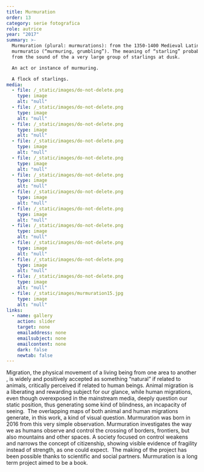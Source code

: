 ```yaml
---
title: Murmuration
order: 13
category: serie fotografica
role: autrice
year: "2017"
summary: >-
  Murmuration (plural: murmurations): from the 1350-1400 Medieval Latin
  murmuratio ‎(“murmuring, grumbling”). The meaning of “starling” probably comes
  from the sound of the a very large group of starlings at dusk.

  An act or instance of murmuring.

  A flock of starlings.
media:
  - file: /_static/images/do-not-delete.png
    type: image
    alt: "null"
  - file: /_static/images/do-not-delete.png
    type: image
    alt: "null"
  - file: /_static/images/do-not-delete.png
    type: image
    alt: "null"
  - file: /_static/images/do-not-delete.png
    type: image
    alt: "null"
  - file: /_static/images/do-not-delete.png
    type: image
    alt: "null"
  - file: /_static/images/do-not-delete.png
    type: image
    alt: "null"
  - file: /_static/images/do-not-delete.png
    type: image
    alt: "null"
  - file: /_static/images/do-not-delete.png
    type: image
    alt: "null"
  - file: /_static/images/do-not-delete.png
    type: image
    alt: "null"
  - file: /_static/images/do-not-delete.png
    type: image
    alt: "null"
  - file: /_static/images/do-not-delete.png
    type: image
    alt: "null"
  - file: /_static/images/do-not-delete.png
    type: image
    alt: "null"
  - file: /_static/images/murmuration15.jpg
    type: image
    alt: "null"
links:
  - name: gallery
    action: slider
    target: none
    emailaddress: none
    emailsubject: none
    emailcontent: none
    dark: false
    newtab: false
---
```

Migration, the physical movement of a living being from one area to another , is widely and positively accepted as something “natural” if related to animals, critically perceived if related to human beings. Animal migration is a liberating and rewarding subject for our glance, while human migrations, even though overexposed in the mainstream media, deeply question our static position, thus generating some kind of blindness, an incapacity of seeing.  The overlapping maps of both animal and human migrations generate, in this work, a kind of visual question. Murmuration was born in 2016 from this very simple observation. Murmuration investigates the way we as humans observe and control the crossing of borders, frontiers, but also mountains and other spaces. A society focused on control weakens and narrows the concept of citizenship, showing visible evidence of fragility instead of strength, as one could expect.  The making of the project has been possible thanks to scientific and social partners. Murmuration is a long term project aimed to be a book.
